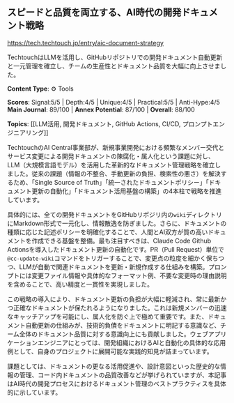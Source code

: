 ## スピードと品質を両立する、AI時代の開発ドキュメント戦略

https://tech.techtouch.jp/entry/aic-document-strategy

TechtouchはLLMを活用し、GitHubリポジトリでの開発ドキュメント自動更新と一元管理を確立し、チームの生産性とドキュメント品質を大幅に向上させました。

**Content Type**: ⚙️ Tools

**Scores**: Signal:5/5 | Depth:4/5 | Unique:4/5 | Practical:5/5 | Anti-Hype:4/5
**Main Journal**: 89/100 | **Annex Potential**: 87/100 | **Overall**: 88/100

**Topics**: [[LLM活用, 開発ドキュメント, GitHub Actions, CI/CD, プロンプトエンジニアリング]]

TechtouchのAI Central事業部が、新規事業開発における頻繁なメンバー交代とサービス変更による開発ドキュメントの陳腐化・属人化という課題に対し、LLM（大規模言語モデル）を活用した革新的なドキュメント管理戦略を確立しました。従来の課題（情報の不整合、手動更新の負担、検索性の悪さ）を解決するため、「Single Source of Truth」「統一されたドキュメントポリシー」「ドキュメント更新の自動化」「ドキュメント活用基盤の構築」の4本柱で戦略を推進しています。

具体的には、全ての開発ドキュメントをGitHubリポジリ内の`wiki`ディレクトリにMarkdown形式で一元化し、情報散逸を防ぎました。さらに、ドキュメントの種類に応じた記述ポリシーを明確化することで、人間とAI双方が質の高いドキュメントを作成できる基盤を整備。最も注目すべきは、Claude Code Github Actionsを導入したドキュメント更新の自動化です。PR（Pull Request）単位で`@cc-update-wiki`コマンドをトリガーすることで、変更点の粒度を細かく保ちつつ、LLMが自動で関連ドキュメントを更新・新規作成する仕組みを構築。プロンプトには変更ファイル情報や具体的なフォーマット例、不要な変更時の理由説明を含めることで、高い精度と一貫性を実現しました。

この戦略の導入により、ドキュメント更新の負担が大幅に軽減され、常に最新かつ正確なドキュメントが保たれるようになりました。これは新規メンバーの迅速なキャッチアップを可能にし、属人化を防ぐ上で極めて重要です。また、ドキュメント自動更新の仕組みが、技術的負債をドキュメントに明記する意識など、チーム全体のドキュメント品質に対する意識向上にも貢献しました。ウェブアプリケーションエンジニアにとっては、開発組織におけるAIと自動化の具体的な応用例として、自身のプロジェクトに展開可能な実践的知見が詰まっています。

課題としては、ドキュメントの更なる活用促進や、設計意図といった歴史的な情報の管理、コード内ドキュメントの品質改善などが挙げられていますが、本記事はAI時代の開発プロセスにおけるドキュメント管理のベストプラクティスを具体的に示しています。